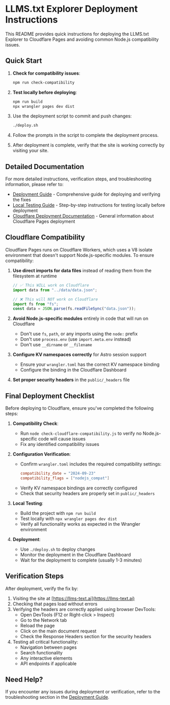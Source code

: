 # LLMS.txt Explorer Deployment Instructions

This README provides quick instructions for deploying the LLMS.txt Explorer to Cloudflare Pages and avoiding common Node.js compatibility issues.

## Quick Start

1. **Check for compatibility issues**:

   ```bash
   npm run check-compatibility
   ```

2. **Test locally before deploying**:

   ```bash
   npm run build
   npx wrangler pages dev dist
   ```

3. Use the deployment script to commit and push changes:

   ```bash
   ./deploy.sh
   ```

4. Follow the prompts in the script to complete the deployment process.

5. After deployment is complete, verify that the site is working correctly by visiting your site.

## Detailed Documentation

For more detailed instructions, verification steps, and troubleshooting information, please refer to:

- [Deployment Guide](docs/DEPLOYMENT_GUIDE.md) - Comprehensive guide for deploying and verifying the fixes
- [Local Testing Guide](docs/LOCAL_TESTING.md) - Step-by-step instructions for testing locally before deployment
- [Cloudflare Deployment Documentation](docs/CLOUDFLARE_DEPLOYMENT.md) - General information about Cloudflare Pages deployment

## Cloudflare Compatibility

Cloudflare Pages runs on Cloudflare Workers, which uses a V8 isolate environment that doesn't support Node.js-specific modules. To ensure compatibility:

1. **Use direct imports for data files** instead of reading them from the filesystem at runtime

   ```javascript
   // ✅ This WILL work on Cloudflare
   import data from "../data/data.json";

   // ❌ This will NOT work on Cloudflare
   import fs from "fs";
   const data = JSON.parse(fs.readFileSync("data.json"));
   ```

2. **Avoid Node.js-specific modules** entirely in code that will run on Cloudflare

   - Don't use `fs`, `path`, or any imports using the `node:` prefix
   - Don't use `process.env` (use `import.meta.env` instead)
   - Don't use `__dirname` or `__filename`

3. **Configure KV namespaces correctly** for Astro session support

   - Ensure your `wrangler.toml` has the correct KV namespace binding
   - Configure the binding in the Cloudflare Dashboard

4. **Set proper security headers** in the `public/_headers` file

## Final Deployment Checklist

Before deploying to Cloudflare, ensure you've completed the following steps:

1. **Compatibility Check**:

   - Run `node check-cloudflare-compatibility.js` to verify no Node.js-specific code will cause issues
   - Fix any identified compatibility issues

2. **Configuration Verification**:

   - Confirm `wrangler.toml` includes the required compatibility settings:
     ```toml
     compatibility_date = "2024-09-23"
     compatibility_flags = ["nodejs_compat"]
     ```
   - Verify KV namespace bindings are correctly configured
   - Check that security headers are properly set in `public/_headers`

3. **Local Testing**:

   - Build the project with `npm run build`
   - Test locally with `npx wrangler pages dev dist`
   - Verify all functionality works as expected in the Wrangler environment

4. **Deployment**:
   - Use `./deploy.sh` to deploy changes
   - Monitor the deployment in the Cloudflare Dashboard
   - Wait for the deployment to complete (usually 1-3 minutes)

## Verification Steps

After deployment, verify the fix by:

1. Visiting the site at [https://llms-text.ai](https://llms-text.ai)
2. Checking that pages load without errors
3. Verifying the headers are correctly applied using browser DevTools:
   - Open DevTools (F12 or Right-click > Inspect)
   - Go to the Network tab
   - Reload the page
   - Click on the main document request
   - Check the Response Headers section for the security headers
4. Testing all critical functionality:
   - Navigation between pages
   - Search functionality
   - Any interactive elements
   - API endpoints if applicable

## Need Help?

If you encounter any issues during deployment or verification, refer to the troubleshooting section in the [Deployment Guide](docs/DEPLOYMENT_GUIDE.md).
